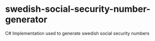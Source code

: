 # swedish-social-security-number-generator
C# Implementation used to generate swedish social security numbers

